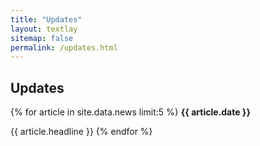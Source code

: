 ```yaml
---
title: "Updates"
layout: textlay
sitemap: false
permalink: /updates.html
---
```


## Updates

<div class="jumbotron">
{% for article in site.data.news limit:5 %}
<b>{{ article.date }}</b>

{{ article.headline }}
{% endfor %}

</div>
